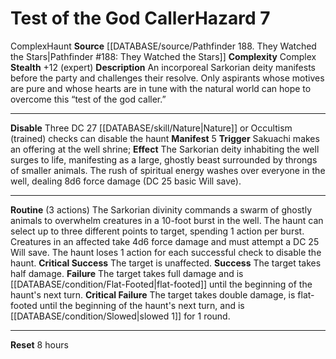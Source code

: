﻿---
ac: null
all_resistance: null
complexity: Complex
element: null
fortitude: null
hardness: null
hazard_type: Haunt
hp: null
id: '365'
immunity: null
level: '7'
name: Test of the God Caller
rarity: Common
reflex: null
resistance: null
rus_type_level: null
school: null
source: '[[DATABASE/source/Pathfinder 188. They Watched the Stars|Pathfinder #188:
  They Watched the Stars]]'
trait:
- '[[DATABASE/trait/Complex|Complex]]'
- '[[DATABASE/trait/Haunt|Haunt]]'
type: Hazard
weakness: null
will: null

---
# Test of the God Caller<span class="item-type">Hazard 7</span>

<span class="item-trait">Complex</span><span class="item-trait">Haunt</span>
**Source** [[DATABASE/source/Pathfinder 188. They Watched the Stars|Pathfinder #188: They Watched the Stars]]
**Complexity** Complex
**Stealth** +12 (expert)
**Description** An incorporeal Sarkorian deity manifests before the party and challenges their resolve. Only aspirants whose motives are pure and whose hearts are in tune with the natural world can hope to overcome this “test of the god caller.”

---
**Disable** Three DC 27 [[DATABASE/skill/Nature|Nature]] or Occultism (trained) checks can disable the haunt
**Manifest** <span class="action-icon">5</span> **Trigger** Sakuachi makes an offering at the well shrine; **Effect** The Sarkorian deity inhabiting the well surges to life, manifesting as a large, ghostly beast surrounded by throngs of smaller animals. The rush of spiritual energy washes over everyone in the well, dealing 8d6 force damage (DC 25 basic Will save).

---
**Routine** (3 actions) The Sarkorian divinity commands a swarm of ghostly animals to overwhelm creatures in a 10-foot burst in the well. The haunt can select up to three different points to target, spending 1 action per burst. Creatures in an affected take 4d6 force damage and must attempt a DC 25 Will save. The haunt loses 1 action for each successful check to disable the haunt.
 **Critical Success** The target is unaffected.
 **Success** The target takes half damage.
 **Failure** The target takes full damage and is [[DATABASE/condition/Flat-Footed|flat-footed]] until the beginning of the haunt's next turn.
 **Critical Failure** The target takes double damage, is flat-footed until the beginning of the haunt's next turn, and is [[DATABASE/condition/Slowed|slowed 1]] for 1 round.

---
**Reset** 8 hours